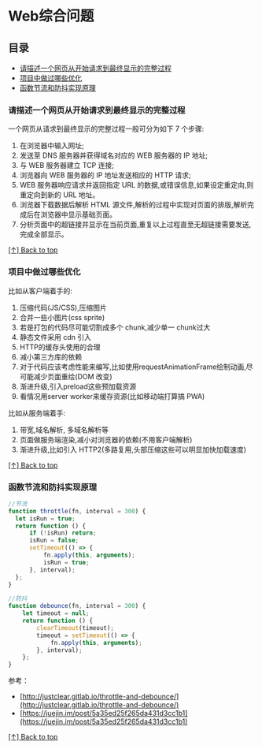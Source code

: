 # Web综合问题

## 目录

* [请描述一个网页从开始请求到最终显示的完整过程](#请描述一个网页从开始请求到最终显示的完整过程)
* [项目中做过哪些优化](#项目中做过哪些优化)
* [函数节流和防抖实现原理](#函数节流和防抖实现原理)

### 请描述一个网页从开始请求到最终显示的完整过程

一个网页从请求到最终显示的完整过程一般可分为如下 7 个步骤:

1. 在浏览器中输入网址;
1. 发送至 DNS 服务器并获得域名对应的 WEB 服务器的 IP 地址;
1. 与 WEB 服务器建立 TCP 连接;
1. 浏览器向 WEB 服务器的 IP 地址发送相应的 HTTP 请求;
1. WEB 服务器响应请求并返回指定 URL 的数据,或错误信息,如果设定重定向,则重定向到新的 URL 地址。
1. 浏览器下载数据后解析 HTML 源文件,解析的过程中实现对页面的排版,解析完成后在浏览器中显示基础页面。
1. 分析页面中的超链接并显示在当前页面,重复以上过程直至无超链接需要发送,完成全部显示。

[[↑] Back to top](#web综合问题)

### 项目中做过哪些优化

比如从客户端着手的:

 1. 压缩代码(JS/CSS),压缩图片
 1. 合并一些小图片(css sprite)
 1. 若是打包的代码尽可能切割成多个 chunk,减少单一 chunk过大
 1. 静态文件采用 cdn 引入
 1. HTTP的缓存头使用的合理
 1. 减小第三方库的依赖
 1. 对于代码应该考虑性能来编写,比如使用requestAnimationFrame绘制动画,尽可能减少页面重绘(DOM 改变)
 1. 渐进升级,引入preload这些预加载资源
 1. 看情况用server worker来缓存资源(比如移动端打算搞 PWA)

比如从服务端着手:

1. 带宽,域名解析, 多域名解析等
1. 页面做服务端渲染,减小对浏览器的依赖(不用客户端解析)
1. 渐进升级,比如引入 HTTP2(多路复用,头部压缩这些可以明显加快加载速度)

[[↑] Back to top](#web综合问题)

### 函数节流和防抖实现原理

```js
//节流
function throttle(fn, interval = 300) {
  let isRun = true;
  return function () {
      if (!isRun) return;
      isRun = false;
      setTimeout(() => {
          fn.apply(this, arguments);
          isRun = true;
      }, interval);
  };
}

//防抖
function debounce(fn, interval = 300) {
    let timeout = null;
    return function () {
        clearTimeout(timeout);
        timeout = setTimeout(() => {
            fn.apply(this, arguments);
        }, interval);
    };
}
```

参考：

* [http://justclear.gitlab.io/throttle-and-debounce/](http://justclear.gitlab.io/throttle-and-debounce/)
* [https://juejin.im/post/5a35ed25f265da431d3cc1b1](https://juejin.im/post/5a35ed25f265da431d3cc1b1)

[[↑] Back to top](#web综合问题)
